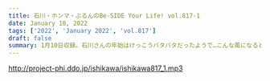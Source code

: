 ```yaml
---
title: 石川・ホンマ・ぶるんのBe-SIDE Your Life! vol.817-1
date: January 18, 2022
tags: ['2022', 'January 2022', 'vol.817']
draft: false
summary: 1月10日収録。石川さんの年始はけっこうバタバタだったようで…こんな風になるとは…
---
```


http://project-phi.ddo.jp/ishikawa/ishikawa817_1.mp3